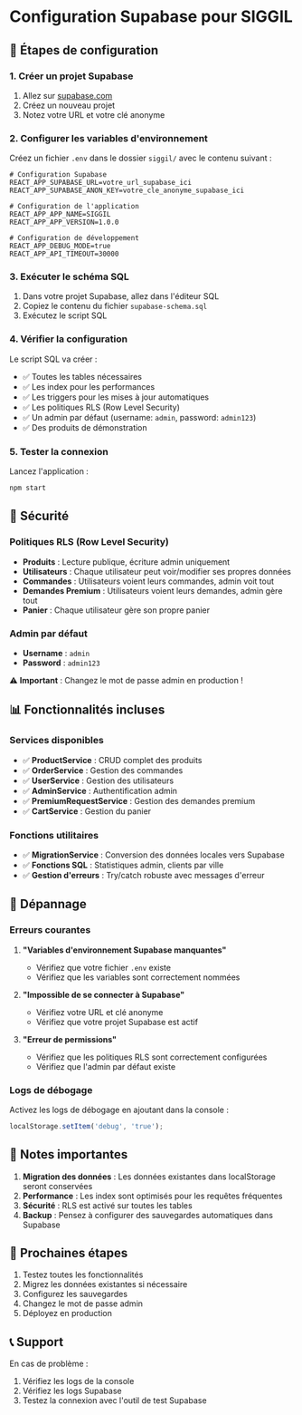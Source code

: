 # Configuration Supabase pour SIGGIL

## 🚀 Étapes de configuration

### 1. Créer un projet Supabase

1. Allez sur [supabase.com](https://supabase.com)
2. Créez un nouveau projet
3. Notez votre URL et votre clé anonyme

### 2. Configurer les variables d'environnement

Créez un fichier `.env` dans le dossier `siggil/` avec le contenu suivant :

```env
# Configuration Supabase
REACT_APP_SUPABASE_URL=votre_url_supabase_ici
REACT_APP_SUPABASE_ANON_KEY=votre_cle_anonyme_supabase_ici

# Configuration de l'application
REACT_APP_APP_NAME=SIGGIL
REACT_APP_APP_VERSION=1.0.0

# Configuration de développement
REACT_APP_DEBUG_MODE=true
REACT_APP_API_TIMEOUT=30000
```

### 3. Exécuter le schéma SQL

1. Dans votre projet Supabase, allez dans l'éditeur SQL
2. Copiez le contenu du fichier `supabase-schema.sql`
3. Exécutez le script SQL

### 4. Vérifier la configuration

Le script SQL va créer :
- ✅ Toutes les tables nécessaires
- ✅ Les index pour les performances
- ✅ Les triggers pour les mises à jour automatiques
- ✅ Les politiques RLS (Row Level Security)
- ✅ Un admin par défaut (username: `admin`, password: `admin123`)
- ✅ Des produits de démonstration

### 5. Tester la connexion

Lancez l'application :
```bash
npm start
```

## 🔐 Sécurité

### Politiques RLS (Row Level Security)

- **Produits** : Lecture publique, écriture admin uniquement
- **Utilisateurs** : Chaque utilisateur peut voir/modifier ses propres données
- **Commandes** : Utilisateurs voient leurs commandes, admin voit tout
- **Demandes Premium** : Utilisateurs voient leurs demandes, admin gère tout
- **Panier** : Chaque utilisateur gère son propre panier

### Admin par défaut

- **Username** : `admin`
- **Password** : `admin123`

⚠️ **Important** : Changez le mot de passe admin en production !

## 📊 Fonctionnalités incluses

### Services disponibles

- ✅ **ProductService** : CRUD complet des produits
- ✅ **OrderService** : Gestion des commandes
- ✅ **UserService** : Gestion des utilisateurs
- ✅ **AdminService** : Authentification admin
- ✅ **PremiumRequestService** : Gestion des demandes premium
- ✅ **CartService** : Gestion du panier

### Fonctions utilitaires

- ✅ **MigrationService** : Conversion des données locales vers Supabase
- ✅ **Fonctions SQL** : Statistiques admin, clients par ville
- ✅ **Gestion d'erreurs** : Try/catch robuste avec messages d'erreur

## 🔧 Dépannage

### Erreurs courantes

1. **"Variables d'environnement Supabase manquantes"**
   - Vérifiez que votre fichier `.env` existe
   - Vérifiez que les variables sont correctement nommées

2. **"Impossible de se connecter à Supabase"**
   - Vérifiez votre URL et clé anonyme
   - Vérifiez que votre projet Supabase est actif

3. **"Erreur de permissions"**
   - Vérifiez que les politiques RLS sont correctement configurées
   - Vérifiez que l'admin par défaut existe

### Logs de débogage

Activez les logs de débogage en ajoutant dans la console :
```javascript
localStorage.setItem('debug', 'true');
```

## 📝 Notes importantes

1. **Migration des données** : Les données existantes dans localStorage seront conservées
2. **Performance** : Les index sont optimisés pour les requêtes fréquentes
3. **Sécurité** : RLS est activé sur toutes les tables
4. **Backup** : Pensez à configurer des sauvegardes automatiques dans Supabase

## 🎯 Prochaines étapes

1. Testez toutes les fonctionnalités
2. Migrez les données existantes si nécessaire
3. Configurez les sauvegardes
4. Changez le mot de passe admin
5. Déployez en production

## 📞 Support

En cas de problème :
1. Vérifiez les logs de la console
2. Vérifiez les logs Supabase
3. Testez la connexion avec l'outil de test Supabase





